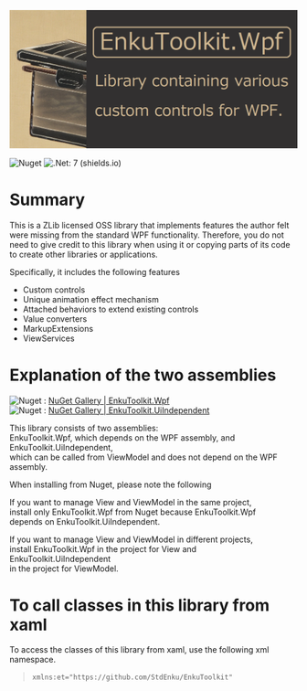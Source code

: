 ![logo](./images/logo.png)

![Nuget](https://img.shields.io/nuget/v/EnkuToolkit.Wpf) ![.Net: 7 (shields.io)](https://img.shields.io/badge/.Net-7-blueviolet)<br/>

# Summary

This is a ZLib licensed OSS library that implements features the author felt were missing from the standard WPF functionality.
Therefore, you do not need to give credit to this library when using it or copying parts of its code to create other libraries or applications.

Specifically, it includes the following features

- Custom controls
- Unique animation effect mechanism
- Attached behaviors to extend existing controls
- Value converters
- MarkupExtensions
- ViewServices

# Explanation of the two assemblies

![Nuget](https://img.shields.io/nuget/dt/EnkuToolkit.Wpf?label=EnkuToolkit.Wpf&logo=Nuget&style=social) : [NuGet Gallery | EnkuToolkit.Wpf](https://www.nuget.org/packages/EnkuToolkit.Wpf)<br/>
![Nuget](https://img.shields.io/nuget/dt/EnkuToolkit.UiIndependent?label=EnkuToolkit.UiIndependent&logo=Nuget&style=social) : [NuGet Gallery | EnkuToolkit.UiIndependent](https://www.nuget.org/packages/EnkuToolkit.UiIndependent)<br/>

This library consists of two assemblies:<br/>EnkuToolkit.Wpf, which depends on the WPF assembly, and EnkuToolkit.UiIndependent, <br/>which can be called from ViewModel and does not depend on the WPF assembly.

When installing from Nuget, please note the following

If you want to manage View and ViewModel in the same project, <br/>install only EnkuToolkit.Wpf from Nuget because EnkuToolkit.Wpf <br/>depends on EnkuToolkit.UiIndependent.

If you want to manage View and ViewModel in different projects, <br/>install EnkuToolkit.Wpf in the project for View and EnkuToolkit.UiIndependent <br/>in the project for ViewModel.

# To call classes in this library from xaml

To access the classes of this library from xaml, use the following xml namespace.

> ```xaml
> xmlns:et="https://github.com/StdEnku/EnkuToolkit"
> ```
